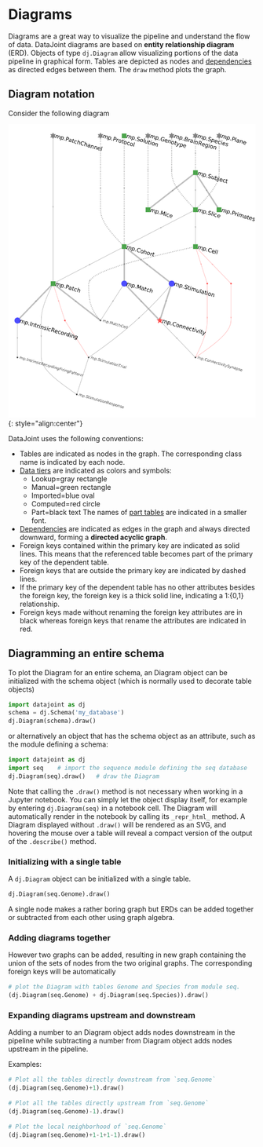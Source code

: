 # Diagrams

Diagrams are a great way to visualize the pipeline and understand the flow
of data. DataJoint diagrams are based on **entity relationship diagram** (ERD).
Objects of type `dj.Diagram` allow visualizing portions of the data pipeline in
graphical form.
Tables are depicted as nodes and [dependencies](./tables/dependencies.md) as directed
edges between them.
The `draw` method plots the graph.

## Diagram notation

Consider the following diagram

![mp-diagram](../images/mp-diagram.png){: style="align:center"}

DataJoint uses the following conventions:

- Tables are indicated as nodes in the graph.
  The corresponding class name is indicated by each node.
- [Data tiers](./tables/tiers.md) are indicated as colors and symbols:
  - Lookup=gray rectangle
  - Manual=green rectangle
  - Imported=blue oval
  - Computed=red circle
  - Part=black text
  The names of [part tables](./tables/master-part.md) are indicated in a smaller font.
- [Dependencies](./tables/dependencies.md) are indicated as edges in the graph and
always directed downward, forming a **directed acyclic graph**.
- Foreign keys contained within the primary key are indicated as solid lines.
  This means that the referenced table becomes part of the primary key of the dependent table.
- Foreign keys that are outside the primary key are indicated by dashed lines.
- If the primary key of the dependent table has no other attributes besides the foreign
key, the foreign key is a thick solid line, indicating a 1:{0,1} relationship.
- Foreign keys made without renaming the foreign key attributes are in black whereas
foreign keys that rename the attributes are indicated in red.

## Diagramming an entire schema

To plot the Diagram for an entire schema, an Diagram object can be initialized with the
schema object (which is normally used to decorate table objects)

```python
import datajoint as dj
schema = dj.Schema('my_database')
dj.Diagram(schema).draw()
```

or alternatively an object that has the schema object as an attribute, such as the
module defining a schema:

```python
import datajoint as dj
import seq    # import the sequence module defining the seq database
dj.Diagram(seq).draw()   # draw the Diagram
```

Note that calling the `.draw()` method is not necessary when working in a Jupyter
notebook.
You can simply let the object display itself, for example by entering `dj.Diagram(seq)`
in a notebook cell.
The Diagram will automatically render in the notebook by calling its `_repr_html_`
method.
A Diagram displayed without `.draw()` will be rendered as an SVG, and hovering the
mouse over a table will reveal a compact version of the output of the `.describe()`
method.

### Initializing with a single table

A `dj.Diagram` object can be initialized with a single table.

```python
dj.Diagram(seq.Genome).draw()
```

A single node makes a rather boring graph but ERDs can be added together or subtracted
from each other using graph algebra.

### Adding diagrams together

However two graphs can be added, resulting in new graph containing the union of the
sets of nodes from the two original graphs.
The corresponding foreign keys will be automatically

```python
# plot the Diagram with tables Genome and Species from module seq.
(dj.Diagram(seq.Genome) + dj.Diagram(seq.Species)).draw()
```

### Expanding diagrams upstream and downstream

Adding a number to an Diagram object adds nodes downstream in the pipeline while
subtracting a number from Diagram object adds nodes upstream in the pipeline.

Examples:

```python
# Plot all the tables directly downstream from `seq.Genome`
(dj.Diagram(seq.Genome)+1).draw()
```

```python
# Plot all the tables directly upstream from `seq.Genome`
(dj.Diagram(seq.Genome)-1).draw()
```

```python
# Plot the local neighborhood of `seq.Genome`
(dj.Diagram(seq.Genome)+1-1+1-1).draw()
```
